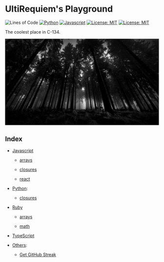 # UltiRequiem's Playground

![Lines of Code](https://img.shields.io/tokei/lines/github.com/UltiRequiem/playground?color=blue&label=Total%20Lines)
[![Python](https://img.shields.io/lgtm/grade/python/g/UltiRequiem/playground.svg?logo=lgtm&logoWidth=18)](https://lgtm.com/projects/g/UltiRequiem/playground/context:python)
[![Javascript](https://img.shields.io/lgtm/grade/javascript/g/UltiRequiem/playground.svg?logo=lgtm&logoWidth=18)](https://lgtm.com/projects/g/UltiRequiem/playground/context:javascript)
[![License: MIT](https://black.readthedocs.io/en/stable/_static/license.svg)](https://github.com/UltiRequiem/daily-js-practice/blob/main/LICENSE)
[![License: MIT](https://img.shields.io/badge/License-MIT-blue.svg)](https://opensource.org/licenses/MIT)

The coolest place in C-134.

![Wallpaper](./assets/wall.jpg)

## Index

- [Javascript](./javascript)

  - [arrays](./javascript/arrays/)

  - [closures](./javascript/closures/)

  - [react](./javascript/react/)

- [Python](./python):

  - [closures](./python/closures/)

- [Ruby](./ruby)

  - [arrays](./ruby/arrays)

  - [math](./ruby/math)

- [TypeScript](./typescript)

- [Others](./others):

  - [Get GitHub Streak](./others/github-streak)

